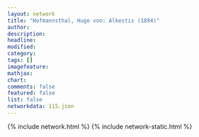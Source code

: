 ```yaml
---
layout: network
title: "Hofmannsthal, Hugo von: Alkestis (1894)"
author:
description:
headline:
modified:
category:
tags: []
imagefeature: 
mathjax: 
chart: 
comments: false
featured: false
list: false
networkdata: 115.json
---
```

{% include network.html %}
{% include network-static.html %}
